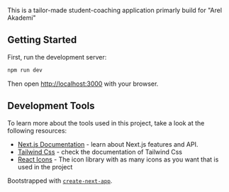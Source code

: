 This is a tailor-made student-coaching application primarly build for "Arel Akademi"

## Getting Started

First, run the development server:

```bash
npm run dev
```

Then open [http://localhost:3000](http://localhost:3000) with your browser.



## Development Tools

To learn more about the tools used in this project, take a look at the following resources:

- [Next.js Documentation](https://nextjs.org/docs) - learn about Next.js features and API.
- [Tailwind Css](https://tailwindcss.com/docs) - check the documentation of Tailwind Css 
- [React Icons](https://react-icons.github.io/react-icons) - The icon library with as many icons as you want that is used in the project

Bootstrapped with [`create-next-app`](https://github.com/vercel/next.js/tree/canary/packages/create-next-app).
